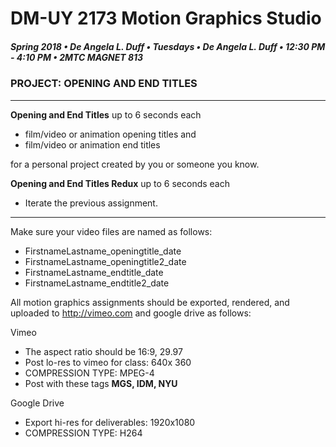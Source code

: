 # DM-UY 2173 Motion Graphics Studio

##### Spring 2018 • De Angela L. Duff • Tuesdays • De Angela L. Duff • 12:30 PM - 4:10 PM • 2MTC MAGNET 813

### PROJECT: OPENING AND END TITLES

---

**Opening and End Titles** up to 6 seconds each
* film/video or animation opening titles and 
* film/video or animation end titles 

for a personal project created by you or someone you know.

**Opening and End Titles Redux** up to 6 seconds each  
* Iterate the previous assignment.

---
Make sure your video files are named as follows:
* FirstnameLastname_openingtitle_date
* FirstnameLastname_openingtitle2_date
* FirstnameLastname_endtitle_date
* FirstnameLastname_endtitle2_date

All motion graphics assignments should be exported, rendered, and uploaded to http://vimeo.com and google drive as follows:

Vimeo
* The aspect ratio should be 16:9, 29.97
* Post lo-res to vimeo for class: 640x 360
* COMPRESSION TYPE: MPEG-4
* Post with these tags **MGS, IDM, NYU**

Google Drive
* Export hi-res for deliverables: 1920x1080
* COMPRESSION TYPE: H264